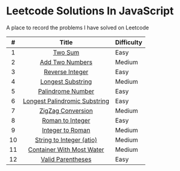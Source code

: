 # Leetcode Solutions In JavaScript

A place to record the problems I have solved on Leetcode

|   #   |                               Title                                | Difficulty |
| :---: | :----------------------------------------------------------------: | :--------- |
|   1   |                       [Two Sum](src/two-sum)                       | Easy       |
|   2   |               [Add Two Numbers](src/add-two-numbers)               | Medium     |
|   3   |               [Reverse Integer](src/reverse-integer)               | Easy       |
|   4   |           [Longest Substring](src/longest-sub-rep-char)            | Medium     |
|   5   |             [Palindrome Number](src/palindrome-number)             | Easy       |
|   6   | [Longest Palindromic Substring](src/longest-palindromic-substring) | Easy       |
|   7   |            [ZigZag Conversion](src/zig-zag-conversion)             | Medium     |
|   8   |              [Roman to Integer](src/roman-to-integer)              | Easy       |
|   9   |              [Integer to Roman](src/integer-to-roman)              | Medium     |
|  10   |         [String to Integer (atio)](src/string-to-integer)          | Medium     |
|  11   |     [Container With Most Water](src/container-with-most-water)     | Medium     |
|  12   |             [Valid Parentheses](src/valid-parentheses)             | Easy       |